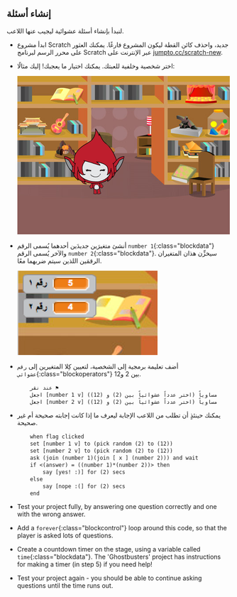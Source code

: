 ## إنشاء أسئلة

لنبدأ بإنشاء أسئلة عشوائية ليجيب عنها اللاعب.

+ ابدأ مشروع Scratch جديد، واحذف كائن القطة ليكون المشروع فارغًا. يمكنك العثور على محرر الرسم لبرنامج Scratch عبر الإنترنت على <a href="http://jumpto.cc/scratch-new" target="_blank">jumpto.cc/scratch-new</a>.

+ اختر شخصية وخلفية للعبتك. يمكنك اختيار ما يعجبك! إليك مثالًا:
    
    ![screenshot](images/brain-setting.png)

+ أنشئ متغيرَين جديدَين أحدهما يُسمى الرقم `number 1`{:class="blockdata"} والآخر يُسمى الرقم `number 2`{:class="blockdata"}. سيخزِّن هذان المتغيران الرقمَين اللذين سيتم ضربهما معًا.
    
    ![screenshot](images/brain-variables.png)

+ أضف تعليمة برمجية إلى الشخصية، لتعيين كِلا المتغيرين إلى `رقم عشوائي`{:class="blockoperators"} بين 2 و12.
    
    ```blocks
        عند نقر ⚑
     	اجعل [number 1 v] مساوياً (اختر عدداً عشوائياً بين (2) و (12))
     	اجعل [number 2 v] مساوياً (اختر عدداً عشوائياً بين (2) و (12))
    ```

+ يمكنك حينئذٍ أن تطلب من اللاعب الإجابة ليعرف ما إذا كانت إجابته صحيحة أم غير صحيحة.
    
    ```blocks
        when flag clicked
        set [number 1 v] to (pick random (2) to (12))
        set [number 2 v] to (pick random (2) to (12))
        ask (join (number 1)(join [ x ] (number 2))) and wait
        if <(answer) = ((number 1)*(number 2))> then
            say [yes! :)] for (2) secs
        else
            say [nope :(] for (2) secs
        end
    ```

+ Test your project fully, by answering one question correctly and one with the wrong answer.

+ Add a `forever`{:class="blockcontrol"} loop around this code, so that the player is asked lots of questions.

+ Create a countdown timer on the stage, using a variable called `time`{:class="blockdata"}. The 'Ghostbusters' project has instructions for making a timer (in step 5) if you need help!

+ Test your project again - you should be able to continue asking questions until the time runs out.